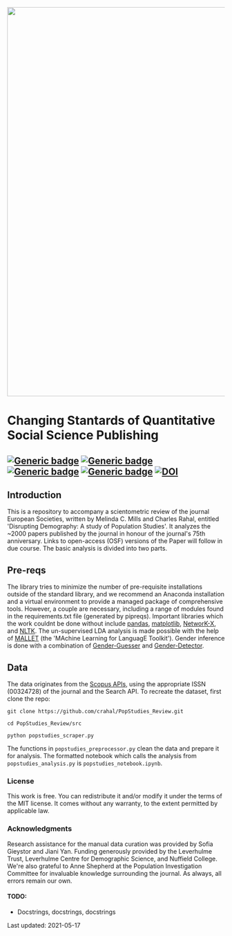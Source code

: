 <img src="https://github.com/crahal/PopStudies_Review/blob/master/assets/cover_picture.png" width="900"/>


# Changing Stantards of Quantitative Social Science Publishing

[![Generic badge](https://img.shields.io/badge/Python-3.7-<red>.svg)](https://shields.io/) [![Generic badge](https://img.shields.io/badge/License-MIT-orange.svg)](https://shields.io/) [![Generic badge](https://img.shields.io/badge/Maintained-Yes-purple.svg)](https://shields.io/) [![Generic badge](https://img.shields.io/badge/BuildPassing-Yes-red.svg)](https://shields.io/) [![DOI](https://zenodo.org/badge/DOI/10.5281/zenodo.4553236.svg)](https://doi.org/10.5281/zenodo.4553236)
---

## Introduction

This is a repository to accompany a scientometric review of the journal European Societies, written by Melinda C. Mills and Charles Rahal, entitled 'Disrupting Demography: A study of Population Studies'. It analyzes the ~2000 papers published by the journal in honour of the journal's 75th anniversary. Links to open-access (OSF) versions of the Paper will follow in due course. The basic analysis is divided into two parts.

## Pre-reqs

The library tries to minimize the number of pre-requisite installations outside of the standard library, and we recommend an Anaconda installation and a virtual environment to provide a managed package of comprehensive tools. However, a couple are necessary, including a range of modules found in the requirements.txt file (generated by pipreqs). Important libraries which the work couldnt be done without include [pandas](https://github.com/pandas-dev/pandas), [matplotlib](https://github.com/matplotlib/matplotlib), [NetworK-X](https://github.com/networkx), and [NLTK](https://github.com/nltk/nltk). The un-supervised LDA analysis is made possible with the help of [MALLET](http://mallet.cs.umass.edu/topics.php) (the 'MAchine Learning for LanguagE Toolkit'). Gender inference is done with a combination of [Gender-Guesser](https://github.com/lead-ratings/gender-guesser) and [Gender-Detector](https://github.com/malev/gender-detector).

## Data

The data originates from the [Scopus APIs](https://dev.elsevier.com/), using the appropriate ISSN (00324728) of the journal and the Search API. To recreate the dataset, first clone the repo:

```git clone https://github.com/crahal/PopStudies_Review.git```

```cd PopStudies_Review/src```

```python popstudies_scraper.py```

The functions in ```popstudies_preprocessor.py``` clean the data and prepare it for analysis. The formatted notebook which calls the analysis from ```popstudies_analysis.py``` is ```popstudies_notebook.ipynb```.

### License
This work is free. You can redistribute it and/or modify it under the terms of the MIT license. It comes without any warranty, to the extent permitted by applicable law.

### Acknowledgments
Research assistance for the manual data curation was provided by Sofia Gieystor and Jiani Yan. Funding generously provided by the Leverhulme Trust, Leverhulme Centre for Demographic Science, and Nuffield College. We're also grateful to Anne Shepherd at the Population Investigation Committee for invaluable knowledge surrounding the journal. As always, all errors remain our own.


#### TODO:

* Docstrings, docstrings, docstrings

Last updated: 2021-05-17
